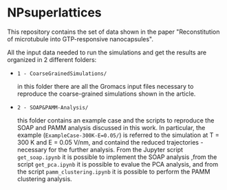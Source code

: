 # NPsuperlattices

This repository contains the set of data shown in the paper "Reconstitution of microtubule into GTP-responsive nanocapsules".

All the input data needed to run the simulations and get the results are organized in 2 different folders:

 * `1 - CoarseGrainedSimulations/`

	in this folder there are all the Gromacs input files necessary to reproduce the coarse-grained simulations shown in the article.
        
 * `2 - SOAP&PAMM-Analysis/`

	this folder contains an example case and the scripts to reproduce the SOAP and PAMM analysis discussed in this work. In particular, the example (`ExampleCase-300K-E=0.05/`) is referred to the simulation at T = 300 K and E = 0.05 V/nm, and containd the reduced trajectories - necessary for the further analysis. From the Jupyter script `get_soap.ipynb` it is possible to implement the SOAP analysis ,from the script `get_pca.ipynb` it is possible to evalue the PCA analysis, and from the script `pamm_clustering.ipynb` it is possible to perform the PAMM clustering analysis. 


